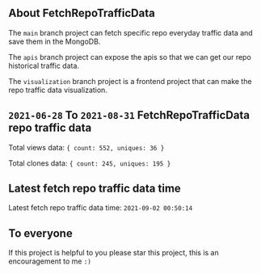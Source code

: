 ## About FetchRepoTrafficData

The `main` branch project can fetch specific repo everyday traffic data and save them in the MongoDB.

The `apis` branch project can expose the apis so that we can get our repo historical traffic data.

The `visualization` branch project is a frontend project that can make the repo traffic data visualization.

## `2021-06-28` To `2021-08-31` FetchRepoTrafficData repo traffic data

Total views data: `{ count: 552, uniques: 36 }`

Total clones data: `{ count: 245, uniques: 195 }`

## Latest fetch repo traffic data time

Latest fetch repo traffic data time: `2021-09-02 00:50:14`

## To everyone

If this project is helpful to you please star this project, this is an encouragement to me `:)`



